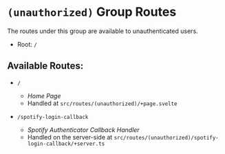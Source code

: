 # `(unauthorized)` Group Routes

The routes under this group are available to unauthenticated users.

- Root: `/`

## Available Routes:

- `/`

  - _Home Page_
  - Handled at `src/routes/(unauthorized)/+page.svelte`

- `/spotify-login-callback`
  - _Spotify Authenticator Callback Handler_
  - Handled on the server-side at `src/routes/(unauthorized)/spotify-login-callback/+server.ts`

